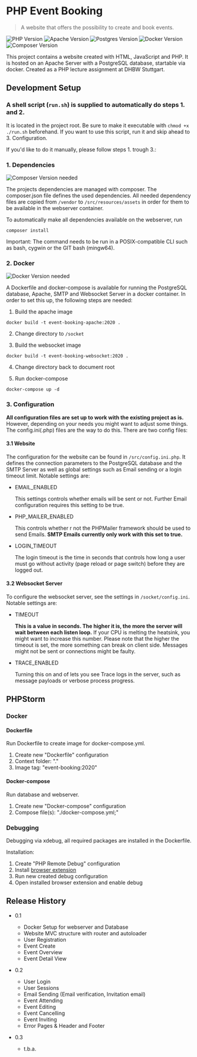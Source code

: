 # PHP Event Booking
> A website that offers the possibility to create and book events.

![PHP Version][php-image]
![Apache Version][apache-image]
![Postgres Version][postgres-image]
![Docker Version][docker-image]
![Composer Version][composer-image]

This project contains a website created with HTML, JavaScript and PHP. It is hosted on an Apache Server with a
PostgreSQL database, startable via docker. Created as a PHP lecture assignment at DHBW Stuttgart.

## Development Setup

### A shell script (`run.sh`) is supplied to automatically do steps 1. and 2.
It is located in the project root. Be sure to make it executable with `chmod +x ./run.sh` beforehand. If you want to use this script, run it and skip ahead to 3. Configuration.

If you'd like to do it manually, please follow steps 1. trough 3.:

### 1. Dependencies

![Composer Version][composer-image] needed

The projects dependencies are managed with composer. The composer.json file defines the used dependencies.
All needed dependency files are copied from `/vendor` to
`/src/resources/assets` in order for them to be available in the webserver container.

To automatically make all dependencies available on the webserver, run

```
composer install
```

Important: The command needs to be run in a POSIX-compatible CLI such as bash, cygwin or the GIT bash (mingw64).


### 2. Docker

![Docker Version][docker-image] needed

A Dockerfile and docker-compose is available for running the PostgreSQL database, Apache, SMTP and Websocket Server
in a docker container. In order to set this up, the following steps are needed:
1. Build the apache image
```
docker build -t event-booking-apache:2020 .
```

2. Change directory to `/socket`

3. Build the websocket image
```
docker build -t event-booking-websocket:2020 .
```

4. Change directory back to document root

5. Run docker-compose
```
docker-compose up -d
```

### 3. Configuration

**All configuration files are set up to work with the existing project as is.** However, depending on your needs you
might want to adjust some things. The config.ini(.php) files are the way to do this. There are two config files:

#### 3.1 Website

The configuration for the website can be found in `/src/config.ini.php`. It defines the connection parameters to the
PostgreSQL database and the SMTP Server as well as global settings such as Email sending or a login timeout limit.
Notable settings are:
  * EMAIL_ENABLED

    This settings controls whether emails will be sent or not. Further Email configuration requires this setting to be true.

  * PHP_MAILER_ENABLED

    This controls whether r not the PHPMailer framework should be used to send Emails. **SMTP Emails currently only work with this set to true.**

  * LOGIN_TIMEOUT

    The login timeout is the time in seconds that controls how long a user must go without activity (page reload or page switch) before they are logged out.


#### 3.2 Websocket Server

To configure the websocket server, see the settings in `/socket/config.ini`.
Notable settings are:
  * TIMEOUT

    **This is a value in seconds. The higher it is, the more the server will wait between each listen loop.**
    If your CPU is melting the heatsink, you might want to increase this number. Please note that the higher the timeout
    is set, the more something can break on client side. Messages might not be sent or connections might be faulty.
  * TRACE_ENABLED
  
    Turning this on and of lets you see Trace logs in the server, such as message payloads or verbose
    process progress.

## PHPStorm

### Docker

#### Dockerfile

Run Dockerfile to create image for docker-compose.yml.

1. Create new "Dockerfile" configuration
2. Context folder: "."
3. Image tag: "event-booking:2020"

#### Docker-compose

Run database and webserver.

1. Create new "Docker-compose" configuration
2. Compose file(s): "./docker-compose.yml;"

### Debugging

Debugging via xdebug, all required packages are installed in the Dockerfile.

Installation:
1. Create "PHP Remote Debug" configuration
2. Install [browser extension](https://www.jetbrains.com/help/phpstorm/2019.3/browser-debugging-extensions.html?utm_campaign=PS&utm_content=2019.3&utm_medium=link&utm_source=product)
3. Run new created debug configuration
4. Open installed browser extension and enable debug

## Release History

* 0.1
    * Docker Setup for webserver and Database
    * Website MVC structure with router and autoloader
    * User Registration
    * Event Create
    * Event Overview
    * Event Detail View

* 0.2
    * User Login
    * User Sessions
    * Email Sending (Email verification, Invitation email)
    * Event Attending
    * Event Editing
    * Event Cancelling
    * Event Inviting
    * Error Pages & Header and Footer
* 0.3
    * t.b.a.

<!-- Markdown link & img dfn's -->
[php-image]: https://img.shields.io/badge/php-v7.4.3-brightgreen?style=flat-square&logo=php
[composer-image]: https://img.shields.io/badge/composer-v1.9.3-brightgreen?style=flat-square&logo=composer
[bootstrap-image]: https://img.shields.io/badge/bootstrap-v4.3.1-brightgreen?style=flat-square&logo=bootstrap
[postgres-image]: https://img.shields.io/badge/postgres-v12.2-brightgreen?style=flat-square&logo=postgresql
[docker-image]: https://img.shields.io/badge/docker-v19.03.6+-brightgreen?style=flat-square&logo=docker
[apache-image]: https://img.shields.io/badge/apache-v2.4.41+-brightgreen?style=flat-square&logo=apache
